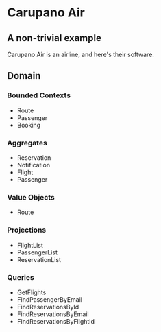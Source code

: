 # Carupano Air
## A non-trivial example

Carupano Air is an airline, and here's their software.

## Domain

### Bounded Contexts
- Route
- Passenger
- Booking

### Aggregates
- Reservation
- Notification
- Flight
- Passenger

### Value Objects
- Route

### Projections
- FlightList
- PassengerList
- ReservationList

### Queries
- GetFlights
- FindPassengerByEmail
- FindReservationsById
- FindReservationsByEmail
- FindReservationsByFlightId
